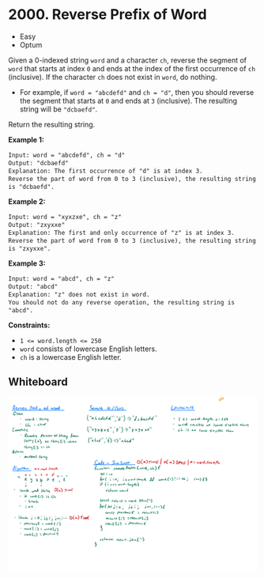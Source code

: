 # 2000. Reverse Prefix of Word
- Easy
- Optum

Given a 0-indexed string `word` and a character `ch`, reverse the segment of
`word` that starts at index `0` and ends at the index of the first occurrence of
`ch` (inclusive). If the character `ch` does not exist in `word`, do nothing.

- For example, if `word = "abcdefd"` and `ch = "d"`, then you should reverse the
segment that starts at `0` and ends at `3` (inclusive). The resulting string
will be `"dcbaefd"`.

Return the resulting string.

**Example 1:**
```
Input: word = "abcdefd", ch = "d"
Output: "dcbaefd"
Explanation: The first occurrence of "d" is at index 3.
Reverse the part of word from 0 to 3 (inclusive), the resulting string is "dcbaefd".
```

**Example 2:**
```
Input: word = "xyxzxe", ch = "z"
Output: "zxyxxe"
Explanation: The first and only occurrence of "z" is at index 3.
Reverse the part of word from 0 to 3 (inclusive), the resulting string is "zxyxxe".
```

**Example 3:**
```
Input: word = "abcd", ch = "z"
Output: "abcd"
Explanation: "z" does not exist in word.
You should not do any reverse operation, the resulting string is "abcd".
```

**Constraints:**
- `1 <= word.length <= 250`
- `word` consists of lowercase English letters.
- `ch` is a lowercase English letter.

## Whiteboard
![Whiteboard Image][whiteboard-image]

<!-- Refs -->
[whiteboard-image]: whiteboard.jpg
